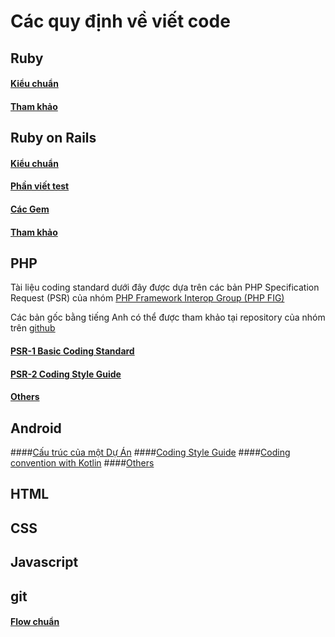 # Các quy định về viết code

## Ruby

#### [Kiểu chuẩn](./ruby/standard.md)
#### [Tham khảo](./ruby/references.md)

## Ruby on Rails

#### [Kiểu chuẩn](./rails/standard.md)
#### [Phần viết test](./rails/test.md)
#### [Các Gem](./rails/gems.md)
#### [Tham khảo](./rails/references.md)

## PHP
Tài liệu coding standard dưới đây được dựa trên các bản PHP Specification Request (PSR)
của nhóm [PHP Framework Interop Group (PHP FIG)](http://www.php-fig.org/)

Các bản gốc bằng tiếng Anh có thể được tham khảo tại repository của nhóm trên [github](https://github.com/php-fig/fig-standards)
#### [PSR-1 Basic Coding Standard](./php/PSR-1.md)
#### [PSR-2 Coding Style Guide](./php/PSR-2.md)
#### [Others](./php/others.md)

## Android

####[Cấu trúc của một Dự Án](./android/standard.md)
####[Coding Style Guide](./android/codingstyleguide.md)
####[Coding convention with Kotlin](./android/coding_convention_android_kotlin.md)
####[Others](./android/others.md)

## HTML

## CSS

## Javascript

## git

#### [Flow chuẩn](./git/flow.md)
